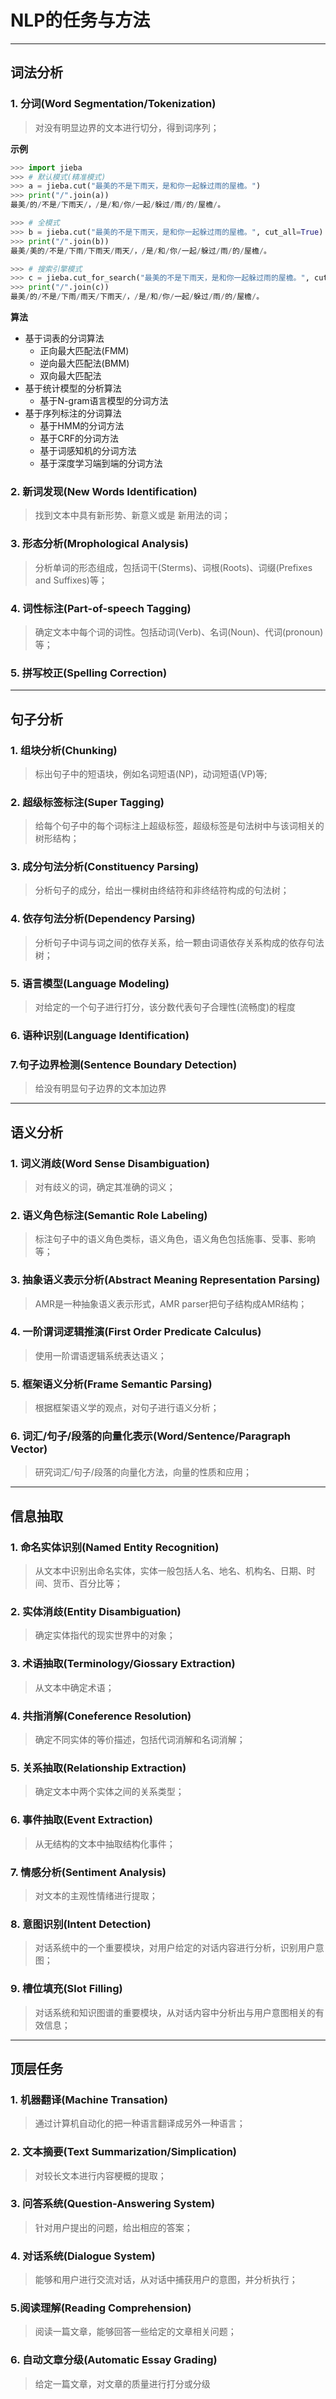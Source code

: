 # NLP的任务与方法
---

## 词法分析

### 1. 分词(Word Segmentation/Tokenization)
> 对没有明显边界的文本进行切分，得到词序列；     

**示例**

```python
>>> import jieba
>>> # 默认模式(精准模式)
>>> a = jieba.cut("最美的不是下雨天，是和你一起躲过雨的屋檐。")
>>> print("/".join(a))
最美/的/不是/下雨天/，/是/和/你/一起/躲过/雨/的/屋檐/。

>>> # 全模式
>>> b = jieba.cut("最美的不是下雨天，是和你一起躲过雨的屋檐。", cut_all=True)
>>> print("/".join(b))
最美/美的/不是/下雨/下雨天/雨天/，/是/和/你/一起/躲过/雨/的/屋檐/。

>>> # 搜索引擎模式
>>> c = jieba.cut_for_search("最美的不是下雨天，是和你一起躲过雨的屋檐。", cut_all=True)
>>> print("/".join(c))
最美/的/不是/下雨/雨天/下雨天/，/是/和/你/一起/躲过/雨/的/屋檐/。
```

**算法**

- 基于词表的分词算法
	* 正向最大匹配法(FMM)
	* 逆向最大匹配法(BMM)
	* 双向最大匹配法 
- 基于统计模型的分析算法
	* 基于N-gram语言模型的分词方法
- 基于序列标注的分词算法
	* 基于HMM的分词方法
	* 基于CRF的分词方法
	* 基于词感知机的分词方法
	* 基于深度学习端到端的分词方法



### 2. 新词发现(New Words Identification)
> 找到文本中具有新形势、新意义或是 新用法的词；

### 3. 形态分析(Mrophological Analysis)
> 分析单词的形态组成，包括词干(Sterms)、词根(Roots)、词缀(Prefixes and Suffixes)等； 

### 4. 词性标注(Part-of-speech Tagging)
> 确定文本中每个词的词性。包括动词(Verb)、名词(Noun)、代词(pronoun)等； 

### 5. 拼写校正(Spelling Correction)

---

## 句子分析

### 1. 组块分析(Chunking)
> 标出句子中的短语块，例如名词短语(NP)，动词短语(VP)等;

### 2. 超级标签标注(Super Tagging)
> 给每个句子中的每个词标注上超级标签，超级标签是句法树中与该词相关的树形结构；

### 3. 成分句法分析(Constituency Parsing)
> 分析句子的成分，给出一棵树由终结符和非终结符构成的句法树；

### 4. 依存句法分析(Dependency Parsing)
> 分析句子中词与词之间的依存关系，给一颗由词语依存关系构成的依存句法树；

### 5. 语言模型(Language Modeling)
> 对给定的一个句子进行打分，该分数代表句子合理性(流畅度)的程度 

### 6. 语种识别(Language Identification)

### 7.句子边界检测(Sentence Boundary Detection)
> 给没有明显句子边界的文本加边界

---

## 语义分析

### 1.  词义消歧(Word Sense Disambiguation)
> 对有歧义的词，确定其准确的词义；

### 2. 语义角色标注(Semantic Role Labeling)
> 标注句子中的语义角色类标，语义角色，语义角色包括施事、受事、影响等；

### 3. 抽象语义表示分析(Abstract Meaning Representation Parsing)
> AMR是一种抽象语义表示形式，AMR parser把句子结构成AMR结构；

### 4. 一阶谓词逻辑推演(First Order Predicate Calculus)
> 使用一阶谓语逻辑系统表达语义；

### 5. 框架语义分析(Frame Semantic Parsing)
> 根据框架语义学的观点，对句子进行语义分析；

### 6. 词汇/句子/段落的向量化表示(Word/Sentence/Paragraph Vector)
> 研究词汇/句子/段落的向量化方法，向量的性质和应用；

---

## 信息抽取

### 1. 命名实体识别(Named Entity Recognition)
> 从文本中识别出命名实体，实体一般包括人名、地名、机构名、日期、时间、货币、百分比等；

### 2. 实体消歧(Entity Disambiguation)
> 确定实体指代的现实世界中的对象；

### 3. 术语抽取(Terminology/Giossary Extraction)
> 从文本中确定术语；

### 4. 共指消解(Coneference Resolution)
> 确定不同实体的等价描述，包括代词消解和名词消解；

### 5. 关系抽取(Relationship Extraction)
> 确定文本中两个实体之间的关系类型；

### 6. 事件抽取(Event Extraction)
> 从无结构的文本中抽取结构化事件；

### 7. 情感分析(Sentiment Analysis)
> 对文本的主观性情绪进行提取；

### 8. 意图识别(Intent Detection)
> 对话系统中的一个重要模块，对用户给定的对话内容进行分析，识别用户意图；

### 9. 槽位填充(Slot Filling)
> 对话系统和知识图谱的重要模块，从对话内容中分析出与用户意图相关的有效信息；

---

## 顶层任务

### 1. 机器翻译(Machine Transation)
> 通过计算机自动化的把一种语言翻译成另外一种语言；

### 2. 文本摘要(Text Summarization/Simplication)
> 对较长文本进行内容梗概的提取；

### 3. 问答系统(Question-Answering System)
> 针对用户提出的问题，给出相应的答案；

### 4. 对话系统(Dialogue System)
> 能够和用户进行交流对话，从对话中捕获用户的意图，并分析执行；

### 5.阅读理解(Reading Comprehension)
> 阅读一篇文章，能够回答一些给定的文章相关问题；

### 6. 自动文章分级(Automatic Essay Grading)
> 给定一篇文章，对文章的质量进行打分或分级